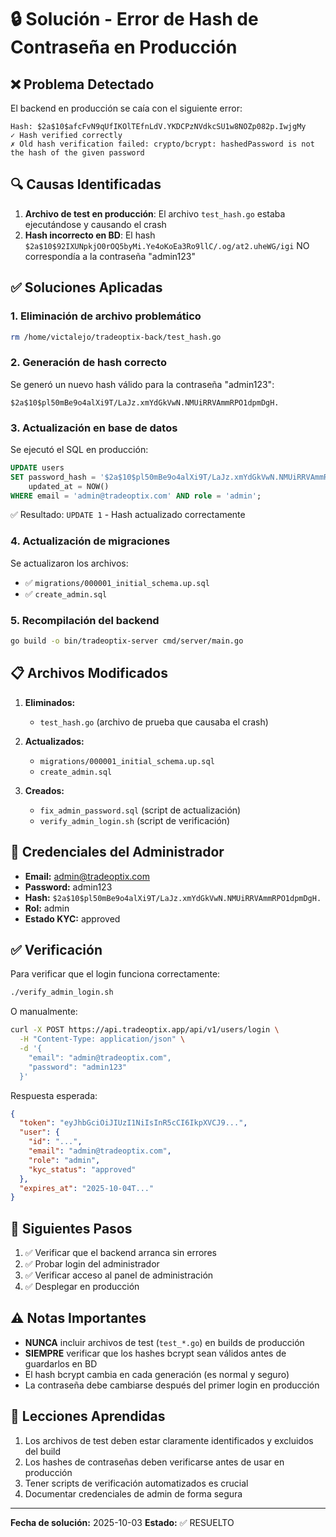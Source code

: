 # 🔒 Solución - Error de Hash de Contraseña en Producción

## ❌ Problema Detectado

El backend en producción se caía con el siguiente error:
```
Hash: $2a$10$afcFvN9qUfIKOlTEfnLdV.YKDCPzNVdkcSU1w8NOZp082p.IwjgMy
✓ Hash verified correctly
✗ Old hash verification failed: crypto/bcrypt: hashedPassword is not the hash of the given password
```

## 🔍 Causas Identificadas

1. **Archivo de test en producción**: El archivo `test_hash.go` estaba ejecutándose y causando el crash
2. **Hash incorrecto en BD**: El hash `$2a$10$92IXUNpkjO0rOQ5byMi.Ye4oKoEa3Ro9llC/.og/at2.uheWG/igi` NO correspondía a la contraseña "admin123"

## ✅ Soluciones Aplicadas

### 1. Eliminación de archivo problemático
```bash
rm /home/victalejo/tradeoptix-back/test_hash.go
```

### 2. Generación de hash correcto
Se generó un nuevo hash válido para la contraseña "admin123":
```
$2a$10$pl50mBe9o4alXi9T/LaJz.xmYdGkVwN.NMUiRRVAmmRPO1dpmDgH.
```

### 3. Actualización en base de datos
Se ejecutó el SQL en producción:
```sql
UPDATE users 
SET password_hash = '$2a$10$pl50mBe9o4alXi9T/LaJz.xmYdGkVwN.NMUiRRVAmmRPO1dpmDgH.',
    updated_at = NOW()
WHERE email = 'admin@tradeoptix.com' AND role = 'admin';
```

✅ Resultado: `UPDATE 1` - Hash actualizado correctamente

### 4. Actualización de migraciones
Se actualizaron los archivos:
- ✅ `migrations/000001_initial_schema.up.sql`
- ✅ `create_admin.sql`

### 5. Recompilación del backend
```bash
go build -o bin/tradeoptix-server cmd/server/main.go
```

## 📋 Archivos Modificados

1. **Eliminados:**
   - `test_hash.go` (archivo de prueba que causaba el crash)

2. **Actualizados:**
   - `migrations/000001_initial_schema.up.sql`
   - `create_admin.sql`

3. **Creados:**
   - `fix_admin_password.sql` (script de actualización)
   - `verify_admin_login.sh` (script de verificación)

## 🔐 Credenciales del Administrador

- **Email:** admin@tradeoptix.com
- **Password:** admin123
- **Hash:** `$2a$10$pl50mBe9o4alXi9T/LaJz.xmYdGkVwN.NMUiRRVAmmRPO1dpmDgH.`
- **Rol:** admin
- **Estado KYC:** approved

## ✅ Verificación

Para verificar que el login funciona correctamente:

```bash
./verify_admin_login.sh
```

O manualmente:
```bash
curl -X POST https://api.tradeoptix.app/api/v1/users/login \
  -H "Content-Type: application/json" \
  -d '{
    "email": "admin@tradeoptix.com",
    "password": "admin123"
  }'
```

Respuesta esperada:
```json
{
  "token": "eyJhbGciOiJIUzI1NiIsInR5cCI6IkpXVCJ9...",
  "user": {
    "id": "...",
    "email": "admin@tradeoptix.com",
    "role": "admin",
    "kyc_status": "approved"
  },
  "expires_at": "2025-10-04T..."
}
```

## 🚀 Siguientes Pasos

1. ✅ Verificar que el backend arranca sin errores
2. ✅ Probar login del administrador
3. ✅ Verificar acceso al panel de administración
4. ✅ Desplegar en producción

## ⚠️ Notas Importantes

- **NUNCA** incluir archivos de test (`test_*.go`) en builds de producción
- **SIEMPRE** verificar que los hashes bcrypt sean válidos antes de guardarlos en BD
- El hash bcrypt cambia en cada generación (es normal y seguro)
- La contraseña debe cambiarse después del primer login en producción

## 📝 Lecciones Aprendidas

1. Los archivos de test deben estar claramente identificados y excluidos del build
2. Los hashes de contraseñas deben verificarse antes de usar en producción
3. Tener scripts de verificación automatizados es crucial
4. Documentar credenciales de admin de forma segura

---
**Fecha de solución:** 2025-10-03
**Estado:** ✅ RESUELTO
